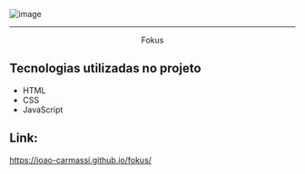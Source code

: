![image](https://github.com/user-attachments/assets/0bdbfb63-3a68-42dc-9f35-f717dbd18808)


<hr>

<p align="center">Fokus</p>

## Tecnologias utilizadas no projeto
* HTML
* CSS
* JavaScript

## Link:
https://joao-carmassi.github.io/fokus/
